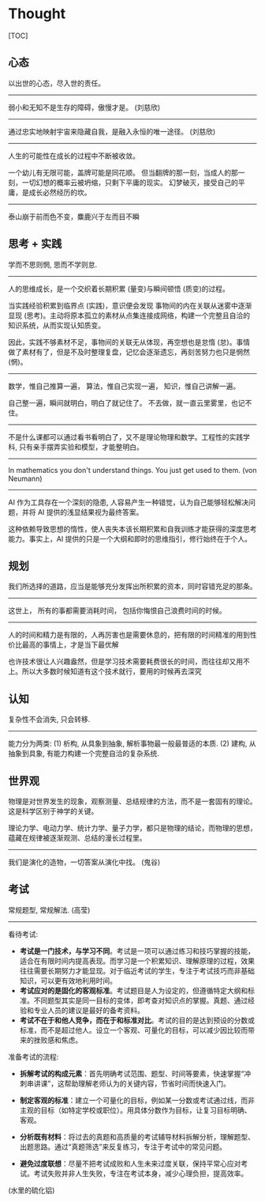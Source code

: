 # Thought

[TOC]

## 心态

以出世的心态，尽入世的责任。

---

弱小和无知不是生存的障碍，傲慢才是。 (刘慈欣)

---

通过忠实地映射宇宙来隐藏自我，是融入永恒的唯一途径。 (刘慈欣)

---

人生的可能性在成长的过程中不断被收敛。

一个幼儿有无限可能，盖牌可能是同花顺。
但当翻牌的那一刻，当成人的那一刻，一切幻想的概率云被坍缩，只剩下平庸的现实。
幻梦破灭，接受自己的平庸，是成长必然经历的坎。

---

泰山崩于前而色不变，麋鹿兴于左而目不瞬

## 思考 + 实践

学而不思则惘, 思而不学则怠.

---

人的思维成长，是一个交织着长期积累 (量变)与瞬间顿悟 (质变)的过程。

当实践经验积累到临界点 (实践)，意识便会发现 事物间的内在关联从迷雾中逐渐显现 (思考)。主动将原本孤立的素材从点集连接成网络，构建一个完整且自洽的知识系统，从而实现认知质变。

因此，实践不够素材不足，事物间的关联无从体现，再空想也是怠惰 (怠)。事情做了素材有了，但是不及时整理复盘，记忆会逐渐遗忘，再刻苦努力也只是惘然 (惘)。

---

数学，惟自己推算一遍，
算法，惟自己实现一遍，
知识，惟自己讲解一遍。

自己整一遍，瞬间就明白，明白了就记住了。
不去做，就一直云里雾里，也记不住。

---

不是什么课都可以通过看书看明白了，又不是理论物理和数学。工程性的实践学科, 只有亲手摆弄实验和模型，才能整明白。

---

In mathematics you don't understand things. You just get used to them.  (von Neumann)

---

AI 作为工具存在一个深刻的隐患, 人容易产生一种错觉，认为自己能够轻松解决问题，并将 AI 提供的浅显结果视为最终答案。

这种依赖导致思想的惰性，使人丧失本该长期积累和自我训练才能获得的深度思考能力。事实上，AI 提供的只是一个大纲和即时的思维指引，修行始终在于个人。

## 规划

我们所选择的道路，应当是能够充分发挥出所积累的资本，同时容错充足的那条。

---

这世上，
所有的事都需要消耗时间，
包括你悔恨自己浪费时间的时候。

---

人的时间和精力是有限的，人再厉害也是需要休息的，把有限的时间精准的用到性价比最高的事情上，才是当下最优解

也许技术很让人兴趣盎然，但是学习技术需要耗费很长的时间，而往往却又用不上。所以大多数时候知道有这个技术就行，要用的时候再去深究

## 认知

复杂性不会消失, 只会转移.

---

能力分为两类: (1) 析构, 从具象到抽象, 解析事物最一般最普适的本质. (2) 建构, 从抽象到具象, 有能力构建一个完整自洽的复杂系统.

## 世界观

物理是对世界发生的现象，观察测量、总结规律的方法，而不是一套固有的理论。
这是科学区别于神学的关键。

理论力学、电动力学、统计力学、量子力学，都只是物理的结论，而物理的思想，蕴藏在规律被逐渐观测、总结的漫长过程里。

---

我们是演化的造物，一切答案从演化中找。 (鬼谷)

## 考试

常规题型, 常规解法. (高莹)

---

看待考试: 
- **考试是一门技术，与学习不同**。考试是一项可以通过练习和技巧掌握的技能，适合在有限时间内提高表现。而学习是一个积累知识、理解原理的过程，效果往往需要长期努力才能显现。对于临近考试的学生，专注于考试技巧而非基础知识，可以更有效地利用时间。
- **考试应对的是固化的客观标准**。考试题目是人为设定的，但遵循特定大纲和标准。不同题型其实是同一目标的变体，即考查对知识点的掌握。真题、通过经验和专业人员的建议是最好的备考资料。
- **考试不在于和他人竞争，而在于和标准对比**。考试的目的是达到预设的分数或标准，而不是超过他人。设立一个客观、可量化的目标，可以减少因比较而带来的挫败感和焦虑。

准备考试的流程:

- **拆解考试的构成元素**：首先明确考试范围、题型、时间等要素，快速掌握“冲刺串讲课”，这帮助理解老师认为的关键内容，节省时间而快速入门。

- **制定客观的标准**：建立一个可量化的目标，例如某一分数或考试通过线，而非主观的目标（如特定学校或职位）。用具体分数作为目标，让复习目标明确、客观。

- **分析既有材料**：将过去的真题和高质量的考试辅导材料拆解分析，理解题型、出题思路。通过“真题筛选”来反复练习，专注于考试中的常见问题。

- **避免过度联想**：尽量不把考试成败和人生未来过度关联，保持平常心应对考试。考试失败并非人生失败，专注在考试本身，减少心理负担，提高效率。

(水里的硫化铝)

